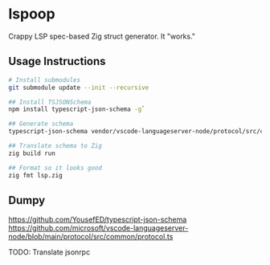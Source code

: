 # lspoop

Crappy LSP spec-based Zig struct generator. It "works."

## Usage Instructions

```bash
# Install submodules
git submodule update --init --recursive

## Install TSJSONSchema
npm install typescript-json-schema -g`

## Generate schema
typescript-json-schema vendor/vscode-languageserver-node/protocol/src/common/tsconfig.json * --required --aliasRefs > src/schema.json

## Translate schema to Zig
zig build run

## Format so it looks good
zig fmt lsp.zig
```

## Dumpy

https://github.com/YousefED/typescript-json-schema
https://github.com/microsoft/vscode-languageserver-node/blob/main/protocol/src/common/protocol.ts

TODO: Translate jsonrpc
